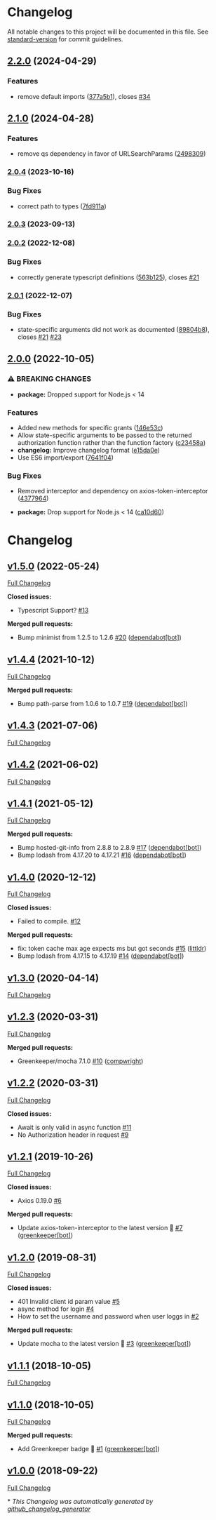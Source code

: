 # Changelog

All notable changes to this project will be documented in this file. See [standard-version](https://github.com/conventional-changelog/standard-version) for commit guidelines.

## [2.2.0](https://github.com/compwright/axios-oauth-client/compare/v2.1.0...v2.2.0) (2024-04-29)


### Features

* remove default imports ([377a5b1](https://github.com/compwright/axios-oauth-client/commit/377a5b1ee5cadc0dbd7579338ec25321d1384a72)), closes [#34](https://github.com/compwright/axios-oauth-client/issues/34)

## [2.1.0](https://github.com/compwright/axios-oauth-client/compare/v2.0.4...v2.1.0) (2024-04-28)


### Features

* remove qs dependency in favor of URLSearchParams ([2498309](https://github.com/compwright/axios-oauth-client/commit/2498309acdc2e0e0068632da4eeda6970291b45a))

### [2.0.4](https://github.com/compwright/axios-oauth-client/compare/v2.0.3...v2.0.4) (2023-10-16)


### Bug Fixes

* correct path to types ([7fd911a](https://github.com/compwright/axios-oauth-client/commit/7fd911a6a20f9918dfa4068e9d9e5b66dc1df309))

### [2.0.3](https://github.com/compwright/axios-oauth-client/compare/v2.0.2...v2.0.3) (2023-09-13)

### [2.0.2](https://github.com/compwright/axios-oauth-client/compare/v2.0.1...v2.0.2) (2022-12-08)


### Bug Fixes

* correctly generate typescript definitions ([563b125](https://github.com/compwright/axios-oauth-client/commit/563b12544dcdb4c933fe6bf1e8d93ad9fa6418e5)), closes [#21](https://github.com/compwright/axios-oauth-client/issues/21)

### [2.0.1](https://github.com/compwright/axios-oauth-client/compare/v2.0.0...v2.0.1) (2022-12-07)


### Bug Fixes

* state-specific arguments did not work as documented ([89804b8](https://github.com/compwright/axios-oauth-client/commit/89804b8109217294bce91d9ffd00db16e03401f7)), closes [#21](https://github.com/compwright/axios-oauth-client/issues/21) [#23](https://github.com/compwright/axios-oauth-client/issues/23)

## [2.0.0](https://github.com/compwright/axios-oauth-client/compare/v1.5.0...v2.0.0) (2022-10-05)


### ⚠ BREAKING CHANGES

* **package:** Dropped support for Node.js < 14

### Features

* Added new methods for specific grants ([146e53c](https://github.com/compwright/axios-oauth-client/commit/146e53c76993be10a56b3fc6b4086793074d6b18))
* Allow state-specific arguments to be passed to the returned authorization function rather than the function factory ([c23458a](https://github.com/compwright/axios-oauth-client/commit/c23458a93a3cb75156660dc7dfa5433ae31035f0))
* **changelog:** Improve changelog format ([e15da0e](https://github.com/compwright/axios-oauth-client/commit/e15da0ef88524809278893b964b3796a39718719))
* Use ES6 import/export ([7641f04](https://github.com/compwright/axios-oauth-client/commit/7641f04c1089b1d7c75b757327f1defade81a0c1))


### Bug Fixes

* Removed interceptor and dependency on axios-token-interceptor ([4377964](https://github.com/compwright/axios-oauth-client/commit/4377964d285c37d80348b80120b2dab8881360b1))


* **package:** Drop support for Node.js < 14 ([ca10d60](https://github.com/compwright/axios-oauth-client/commit/ca10d60eafdc42c8d2c3e8462b7acba2c273e5e2))

# Changelog

## [v1.5.0](https://github.com/compwright/axios-oauth-client/tree/v1.5.0) (2022-05-24)

[Full Changelog](https://github.com/compwright/axios-oauth-client/compare/v1.4.4...v1.5.0)

**Closed issues:**

- Typescript Support? [\#13](https://github.com/compwright/axios-oauth-client/issues/13)

**Merged pull requests:**

- Bump minimist from 1.2.5 to 1.2.6 [\#20](https://github.com/compwright/axios-oauth-client/pull/20) ([dependabot[bot]](https://github.com/apps/dependabot))

## [v1.4.4](https://github.com/compwright/axios-oauth-client/tree/v1.4.4) (2021-10-12)

[Full Changelog](https://github.com/compwright/axios-oauth-client/compare/v1.4.3...v1.4.4)

**Merged pull requests:**

- Bump path-parse from 1.0.6 to 1.0.7 [\#19](https://github.com/compwright/axios-oauth-client/pull/19) ([dependabot[bot]](https://github.com/apps/dependabot))

## [v1.4.3](https://github.com/compwright/axios-oauth-client/tree/v1.4.3) (2021-07-06)

[Full Changelog](https://github.com/compwright/axios-oauth-client/compare/v1.4.2...v1.4.3)

## [v1.4.2](https://github.com/compwright/axios-oauth-client/tree/v1.4.2) (2021-06-02)

[Full Changelog](https://github.com/compwright/axios-oauth-client/compare/v1.4.1...v1.4.2)

## [v1.4.1](https://github.com/compwright/axios-oauth-client/tree/v1.4.1) (2021-05-12)

[Full Changelog](https://github.com/compwright/axios-oauth-client/compare/v1.4.0...v1.4.1)

**Merged pull requests:**

- Bump hosted-git-info from 2.8.8 to 2.8.9 [\#17](https://github.com/compwright/axios-oauth-client/pull/17) ([dependabot[bot]](https://github.com/apps/dependabot))
- Bump lodash from 4.17.20 to 4.17.21 [\#16](https://github.com/compwright/axios-oauth-client/pull/16) ([dependabot[bot]](https://github.com/apps/dependabot))

## [v1.4.0](https://github.com/compwright/axios-oauth-client/tree/v1.4.0) (2020-12-12)

[Full Changelog](https://github.com/compwright/axios-oauth-client/compare/v1.3.0...v1.4.0)

**Closed issues:**

- Failed to compile. [\#12](https://github.com/compwright/axios-oauth-client/issues/12)

**Merged pull requests:**

- fix: token cache max age expects ms but got seconds [\#15](https://github.com/compwright/axios-oauth-client/pull/15) ([littldr](https://github.com/littldr))
- Bump lodash from 4.17.15 to 4.17.19 [\#14](https://github.com/compwright/axios-oauth-client/pull/14) ([dependabot[bot]](https://github.com/apps/dependabot))

## [v1.3.0](https://github.com/compwright/axios-oauth-client/tree/v1.3.0) (2020-04-14)

[Full Changelog](https://github.com/compwright/axios-oauth-client/compare/v1.2.3...v1.3.0)

## [v1.2.3](https://github.com/compwright/axios-oauth-client/tree/v1.2.3) (2020-03-31)

[Full Changelog](https://github.com/compwright/axios-oauth-client/compare/v1.2.2...v1.2.3)

**Merged pull requests:**

- Greenkeeper/mocha 7.1.0 [\#10](https://github.com/compwright/axios-oauth-client/pull/10) ([compwright](https://github.com/compwright))

## [v1.2.2](https://github.com/compwright/axios-oauth-client/tree/v1.2.2) (2020-03-31)

[Full Changelog](https://github.com/compwright/axios-oauth-client/compare/v1.2.1...v1.2.2)

**Closed issues:**

- Await is only valid in async function [\#11](https://github.com/compwright/axios-oauth-client/issues/11)
- No Authorization header in request [\#9](https://github.com/compwright/axios-oauth-client/issues/9)

## [v1.2.1](https://github.com/compwright/axios-oauth-client/tree/v1.2.1) (2019-10-26)

[Full Changelog](https://github.com/compwright/axios-oauth-client/compare/v1.2.0...v1.2.1)

**Closed issues:**

- Axios 0.19.0 [\#6](https://github.com/compwright/axios-oauth-client/issues/6)

**Merged pull requests:**

- Update axios-token-interceptor to the latest version 🚀 [\#7](https://github.com/compwright/axios-oauth-client/pull/7) ([greenkeeper[bot]](https://github.com/apps/greenkeeper))

## [v1.2.0](https://github.com/compwright/axios-oauth-client/tree/v1.2.0) (2019-08-31)

[Full Changelog](https://github.com/compwright/axios-oauth-client/compare/v1.1.1...v1.2.0)

**Closed issues:**

- 401 Invalid client id param value [\#5](https://github.com/compwright/axios-oauth-client/issues/5)
- async method for login [\#4](https://github.com/compwright/axios-oauth-client/issues/4)
- How to set the username and password when user loggs in [\#2](https://github.com/compwright/axios-oauth-client/issues/2)

**Merged pull requests:**

- Update mocha to the latest version 🚀 [\#3](https://github.com/compwright/axios-oauth-client/pull/3) ([greenkeeper[bot]](https://github.com/apps/greenkeeper))

## [v1.1.1](https://github.com/compwright/axios-oauth-client/tree/v1.1.1) (2018-10-05)

[Full Changelog](https://github.com/compwright/axios-oauth-client/compare/v1.1.0...v1.1.1)

## [v1.1.0](https://github.com/compwright/axios-oauth-client/tree/v1.1.0) (2018-10-05)

[Full Changelog](https://github.com/compwright/axios-oauth-client/compare/v1.0.0...v1.1.0)

**Merged pull requests:**

- Add Greenkeeper badge 🌴 [\#1](https://github.com/compwright/axios-oauth-client/pull/1) ([greenkeeper[bot]](https://github.com/apps/greenkeeper))

## [v1.0.0](https://github.com/compwright/axios-oauth-client/tree/v1.0.0) (2018-09-22)

[Full Changelog](https://github.com/compwright/axios-oauth-client/compare/c411f7d0cd6ae5862d1f9b7565f2007711ea8957...v1.0.0)



\* *This Changelog was automatically generated by [github_changelog_generator](https://github.com/github-changelog-generator/github-changelog-generator)*
